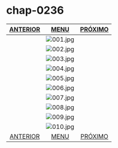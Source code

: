 # chap-0236
|[ANTERIOR](/chap-0235/readme.md)|[MENU](/readme.md)|[PRÓXIMO](/chap-0237/readme.md)|
 |:--:|:--:|:--:|
||![001.jpg](001.jpg)||
||![002.jpg](002.jpg)||
||![003.jpg](003.jpg)||
||![004.jpg](004.jpg)||
||![005.jpg](005.jpg)||
||![006.jpg](006.jpg)||
||![007.jpg](007.jpg)||
||![008.jpg](008.jpg)||
||![009.jpg](009.jpg)||
||![010.jpg](010.jpg)||
|[ANTERIOR](/chap-0235/readme.md)|[MENU](/readme.md)|[PRÓXIMO](/chap-0237/readme.md)|
